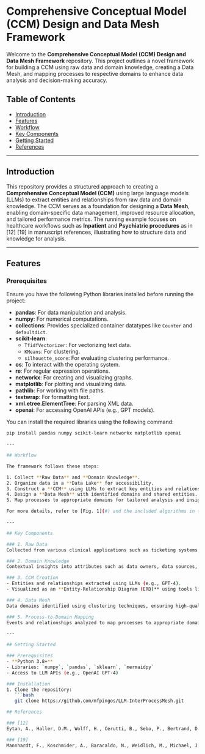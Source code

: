 # Comprehensive Conceptual Model (CCM) Design and Data Mesh Framework

Welcome to the **Comprehensive Conceptual Model (CCM) Design and Data Mesh Framework** repository. 
This project outlines a novel framework for building a CCM using raw data and domain knowledge, creating a Data Mesh, and mapping processes to respective domains to enhance data analysis and decision-making accuracy.

## Table of Contents

- [Introduction](#introduction)
- [Features](#features)
- [Workflow](#workflow)
- [Key Components](#key-components)
- [Getting Started](#getting-started)
- [References](#license)

---

## Introduction

This repository provides a structured approach to creating a **Comprehensive Conceptual Model (CCM)** using large language models (LLMs) to extract entities and relationships from raw data and domain knowledge. 
The CCM serves as a foundation for designing a **Data Mesh**, enabling domain-specific data management, improved resource allocation, and tailored performance metrics. The running example focuses on healthcare workflows such as **Inpatient** and **Psychiatric procedures** as in [12] [19] in manuscript references, illustrating how to structure data and knowledge for analysis.


---

## Features

### Prerequisites

Ensure you have the following Python libraries installed before running the project:

- **pandas**: For data manipulation and analysis.
- **numpy**: For numerical computations.
- **collections**: Provides specialized container datatypes like `Counter` and `defaultdict`.
- **scikit-learn**:
  - `TfidfVectorizer`: For vectorizing text data.
  - `KMeans`: For clustering.
  - `silhouette_score`: For evaluating clustering performance.
- **os**: To interact with the operating system.
- **re**: For regular expression operations.
- **networkx**: For creating and visualizing graphs.
- **matplotlib**: For plotting and visualizing data.
- **pathlib**: For working with file paths.
- **textwrap**: For formatting text.
- **xml.etree.ElementTree**: For parsing XML data.
- **openai**: For accessing OpenAI APIs (e.g., GPT models).

You can install the required libraries using the following command:

```bash
pip install pandas numpy scikit-learn networkx matplotlib openai

---

## Workflow

The framework follows these steps:

1. Collect **Raw Data** and **Domain Knowledge**.
2. Organize data in a **Data Lake** for accessibility.
3. Construct a **CCM** using LLMs to extract key entities and relationships.
4. Design a **Data Mesh** with identified domains and shared entities.
5. Map processes to appropriate domains for tailored analysis and insights.

For more details, refer to [Fig. 1](#) and the included algorithms in the manuscript.

---

## Key Components

### 1. Raw Data
Collected from various clinical applications such as ticketing systems and bed trackers. Organized into a **Data Lake** for structured processing.

### 2. Domain Knowledge
Contextual insights into attributes such as data owners, data sources, and access control policies.

### 3. CCM Creation
- Entities and relationships extracted using LLMs (e.g., GPT-4).
- Visualized as an **Entity-Relationship Diagram (ERD)** using tools like [Mermaid Charts](https://www.mermaidchart.com/).

### 4. Data Mesh
Data domains identified using clustering techniques, ensuring high-quality data management and domain-specific analysis.

### 5. Process-to-Domain Mapping
Events and relationships analyzed to map processes to appropriate domains for effective resource allocation and performance measurement.

---

## Getting Started

### Prerequisites
- **Python 3.8+**
- Libraries: `numpy`, `pandas`, `sklearn`, `mermaidpy`
- Access to LLM APIs (e.g., OpenAI GPT-4)

### Installation
1. Clone the repository:
   ```bash
   git clone https://github.com/mfpingos/LLM-InterProcessMesh.git

## References

### [12]
Eytan, A., Haller, D.M., Wolff, H., Cerutti, B., Sebo, P., Bertrand, D., Niveau, G.: Psychiatric symptoms, psychological distress and somatic comorbidity among remand prisoners in switzerland. International Journal of Law and Psychiatry 34(1), 13–19 (2011). https://doi.org/https://doi.org/10.1016/j.ijlp.2010.11.003, https://www.sciencedirect.com/science/article/pii/S0160252710001160

### [19]
Mannhardt, F., Koschmider, A., Baracaldo, N., Weidlich, M., Michael, J.: Privacy- Preserving Process Mining. Business & Information Systems Engineering 61(5), 595–614 (Oct 2019). https://doi.org/10.1007/s12599-019-00613-3

